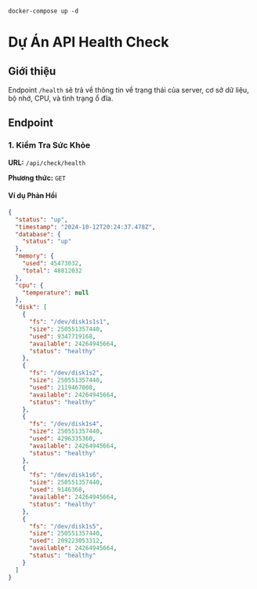 
```pip freeze > requirements.txt
```
```docker-compose up -d```


# Dự Án API Health Check

## Giới thiệu

Endpoint `/health` sẽ trả về thông tin về trạng thái của server, cơ sở dữ liệu, bộ nhớ, CPU, và tình trạng ổ đĩa.

## Endpoint

### 1. Kiểm Tra Sức Khỏe

**URL:** `/api/check/health`

**Phương thức:** `GET`

#### Ví dụ Phản Hồi

```json
{
  "status": "up",
  "timestamp": "2024-10-12T20:24:37.478Z",
  "database": {
    "status": "up"
  },
  "memory": {
    "used": 45473032,
    "total": 48812032
  },
  "cpu": {
    "temperature": null
  },
  "disk": [
    {
      "fs": "/dev/disk1s1s1",
      "size": 250551357440,
      "used": 9347719168,
      "available": 24264945664,
      "status": "healthy"
    },
    {
      "fs": "/dev/disk1s2",
      "size": 250551357440,
      "used": 2119467008,
      "available": 24264945664,
      "status": "healthy"
    },
    {
      "fs": "/dev/disk1s4",
      "size": 250551357440,
      "used": 4296335360,
      "available": 24264945664,
      "status": "healthy"
    },
    {
      "fs": "/dev/disk1s6",
      "size": 250551357440,
      "used": 9146368,
      "available": 24264945664,
      "status": "healthy"
    },
    {
      "fs": "/dev/disk1s5",
      "size": 250551357440,
      "used": 209223053312,
      "available": 24264945664,
      "status": "healthy"
    }
  ]
}
